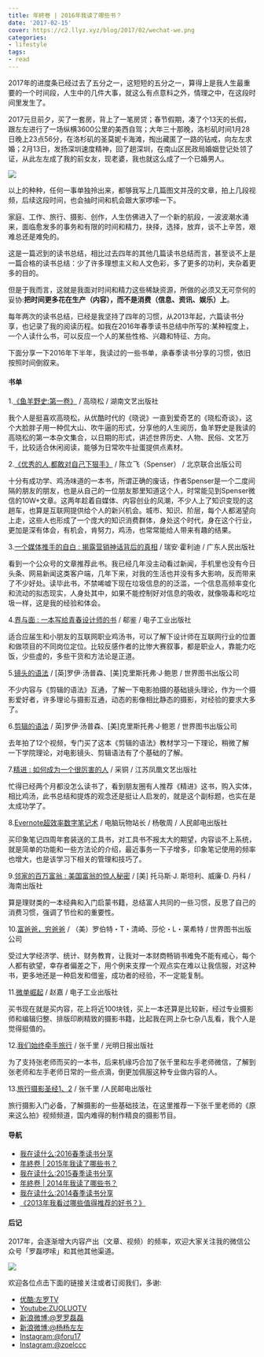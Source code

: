 ```yaml
---
title: 年終卷 | 2016年我读了哪些书？
date: '2017-02-15'
cover: https://c2.llyz.xyz/blog/2017/02/wechat-we.png
categories:
- lifestyle
tags:
- read
---
```


2017年的进度条已经过去了五分之一，这短短的五分之一，算得上是我人生最重要的一个时间段，人生中的几件大事，就这么有点意料之外，情理之中，在这段时间里发生了。

2017元旦前夕，买了一套房，背上了一笔房贷；春节假期，凑了个13天的长假，跟左左进行了一场纵横3600公里的美西自驾；大年三十那晚，洛杉矶时间1月28日晚上23点56分，在洛杉矶的圣莫妮卡海滩，掏出藏匿了一路的钻戒，向左左求婚；2月13日，发扬深圳速度精神，回了趟深圳，在南山区民政局婚姻登记处领了证，从此左左成了我的前女友，现老婆，我也就这么成了一个已婚男人。

![](https://c2.llyz.xyz/blog/2017/02/wechat-we.png)

以上的种种，任何一事单独拎出来，都够我写上几篇图文并茂的文章，拍上几段视频，后续这段时间，也会抽时间和机会跟大家啰嗦一下。

家庭、工作、旅行、摄影、创作，人生仿佛进入了一个新的航段，一波波潮水涌来，面临愈发多的事务和有限的时间和精力，抉择，选择，放弃，谈不上辛苦，艰难总还是难免的。

这是一篇迟到的读书总结，相比过去四年的其他几篇读书总结而言，甚至谈不上是一篇合格的读书总结：少了许多理想主义和人文色彩，多了更多的功利，夹杂着更多的目的。

但是于我而言，这就是我面对时间和精力这些稀缺资源，所做的必须又无可奈何的妥协:**把时间更多花在生产（内容），而不是消费（信息、资讯、娱乐）上**。

每年两次的读书总结，已经是我坚持了四年的习惯，从2013年起，六篇读书分享，也记录了我的阅读历程。如我在2016年春季读书总结中所写的:某种程度上，一个人读什么书，可以反应一个人的某些性格、兴趣和特征、方向。

下面分享一下2016年下半年，我读过的一些书单，承春季读书分享的习惯，依旧按照时间倒叙来。

#### 书单

1.[《鱼羊野史:第一卷》](https://book.douban.com/subject/25846182/) / 高晓松 / 湖南文艺出版社

我个人是挺喜欢高晓松，从优酷时代的《晓说》一直到爱奇艺的《晓松奇谈》，这个大脸胖子用一种侃大山、吹牛逼的形式，分享他的人生阅历，鱼羊野史是我读的高晓松的第一本杂文集合，以日期的形式，讲述世界历史、人物、民俗、文艺万千，比较适合休闲阅读，能够为日常吹牛扯蛋提供点素材。

2.[《优秀的人,都敢对自己下狠手》](https://book.douban.com/subject/25846182/) / 陈立飞（Spenser） / 北京联合出版公司

十分有成功学、鸡汤味道的一本书，所谓正确的废话，作者Spenser是一个二度间隔的朋友的朋友，也是从自己的一位朋友那里知道这个人，时常能见到Spenser微信的10W+文章。这两年趁着自媒体、内容创业的风潮，不少人上了知识变现的这趟车，也算是互联网提供给个人的新兴机会。城市、知识、阶层，每个人都渴望向上走，这些人也形成了一个庞大的知识消费群体，身处这个时代，身在这个行业，更加是深有体会，有机会，肯努力，鸡汤，也常常能给人带来有趣的结果。

3.[一个媒体推手的自白 : 揭露营销神话背后的真相](https://book.douban.com/subject/24530309/) / 瑞安·霍利迪 / 广东人民出版社

看到一个公众号的文章推荐此书。我已经几年没主动看过新闻，手机里也没有今日头条、网易新闻这类客户端，几年下来，对我的生活也并没有多大影响，反而带来了不少好处。读毕此书，不禁唏嘘下现在垃圾信息的的泛滥，一个信息高频率变化和流动的拟态现实，人身处其中，如果不能控制好对信息的吸收，就像吸毒和吃垃圾一样，这是我的经验和体会。

4.[界与面 : 一本写给青春设计师的书](https://book.douban.com/subject/26429947/) / 郗鉴 / 电子工业出版社

适合应届生和小朋友的互联网职业鸡汤书，可以了解下设计师在互联网行业的位置和做项目的不同岗位定位。比较反感作者的比惨大赛叙事，都是职业人，靠能力吃饭，少些虚的，多些干货和方法论是正道。

5.[镜头的语法](https://book.douban.com/subject/24869024/) / \[英\]罗伊·汤普森、\[美\]克里斯托弗·J·鲍恩 / 世界图书出版公司

不少内容与《剪辑的语法》互通，了解一下电影拍摄的基础镜头理论，作为一个摄影爱好者，许多理论与摄影互通，动态的影像相比静态的摄影，对经验的要求大多了。

6.[剪辑的语法](https://book.douban.com/subject/25901646/) / 英\]罗伊·汤普森、\[美\]克里斯托弗·J·鲍恩 / 世界图书出版公司

去年拍了12个视频，专门买了这本《剪辑的语法》教材学习一下理论，稍微了解一下学院理论，对电影镜头、剪辑语法有了个基础的了解。

7.[精进 : 如何成为一个很厉害的人](https://book.douban.com/subject/26761696/) / 采铜 / 江苏凤凰文艺出版社

忙得已经两个月都没怎么读书了，看到朋友圈有人推荐《精进》这书，购入实体，相比鸡汤，此书总结和提炼的观念还是挺让人启发的，就是这个副标题，也实在是太成功学了。

8.[Evernote超效率数字笔记术](https://book.douban.com/subject/24524405/) / 电脑玩物站长 / 杨敬周 / 人民邮电出版社

买印象笔记四周年套装送的工具书，对工具书不报太大的期望，内容谈不上系统，就是简单的功能和一些方法论的介绍，最近事务一下子增多，印象笔记使用的频率也增大，也是该学习下相关的管理和技巧了。

9.[邻家的百万富翁 : 美国富翁的惊人秘密](https://book.douban.com/subject/1042567/) / \[美\] 托马斯·J. 斯坦利、威廉·D. 丹科 / 海南出版社

算是理财类的一本经典和入门启蒙书籍，总结富人共同的一些习惯，反思了自己的消费习惯，强调了节俭和的重要性。

10.[富爸爸，穷爸爸](https://book.douban.com/subject/1033778/) / （美）罗伯特・T・清崎、莎伦・L・莱希特 / 世界图书出版公司

受过大学经济学、统计、财务教育，让我对一本财商畅销书难免不能有戒心，每个人都有欲望，幸存者偏差之下，用个例来支撑一个观点实在难以让我信服，对这种书，更多地还是一种启发和借鉴，成功者的经验，不一定能复制。

11.[微单崛起](https://book.douban.com/subject/26778463/) / 赵嘉 / 电子工业出版社

买书现在就是买内容，花上将近100块钱，买上一本还算是比较新，经过专业摄影师和编辑归整、排版印刷精致的摄影书籍，比起我在网上杂七杂八乱看，我个人是觉得挺值的。

12.[我们始终牵手旅行](https://book.douban.com/subject/11506941/) / 张千里 / 光明日报出版社

为了支持张老师而买的一本书，后来机缘巧合加了张千里和左手老师微信，了解到张老师和左手老师日常的一些点滴，倒更加佩服这种专业做内容的人。

13.[旅行摄影圣经1、2](https://book.douban.com/subject/25921317/) / 张千里 /人民邮电出版社

旅行摄影入门必备，了解摄影的一些基础技法，在这里推荐一下张千里老师的《原来这么拍》视频频道，国内难得的制作精良的摄影节目。

#### 导航

- [我在读什么:2016春季读书分享](https://luolei.org/what-i-read-in-2016-spring/)
- [年終卷 | 2015年我读了哪些书？](https://luolei.org/what-i-read-in-2015/)
- [我在读什么:2015春季读书分享](https://luolei.org/what-i-read-in-2015-spring/)
- [年終卷 | 2014年我读了哪些书？](https://luolei.org/what-i-read-in-2014/)
- [我在读什么:2014春季读书分享](https://luolei.org/what-i-read-in-2014-spring/)
- [《2013年我看过哪些值得推荐的好书？》](https://luolei.org/books-i-read-in-2013/)

#### 后记

2017年，会逐渐增大内容产出（文章、视频）的频率，欢迎大家关注我的微信公众号「罗磊啰嗦」和其他其他渠道。

![](https://c2.llyz.xyz/wechat.png)

欢迎各位点击下面的链接关注或者订阅我们，多谢:

- [优酷:左罗TV](https://i.youku.com/i/UMjQyNzQ2NTA4)
- [Youtube:ZUOLUOTV](https://www.youtube.com/channel/UCFCs9KNL6f2ZMKsoU7rjbkg)
- [新浪微博:@罗罗磊磊](https://weibo.com/foru17)
- [新浪微博:@杨杨左左](https://www.weibo.com/809033993?is_all=1)
- [Instagram:@foru17](https://www.instagram.com/foru17/)
- [Instagram:@zoelccc](https://www.instagram.com/zoelccc/)
